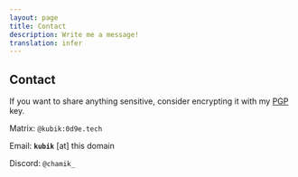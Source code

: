 ```yaml
---
layout: page
title: Contact
description: Write me a message!
translation: infer
---
```


## Contact

If you want to share anything sensitive, consider encrypting it with my [PGP](/contact/pgp) key.

Matrix: `@kubik:0d9e.tech`

Email: **`kubik`** [at] this domain

Discord: `@chamik_`
